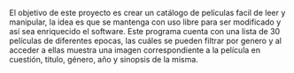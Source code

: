 El objetivo de este proyecto es crear un catálogo de películas facil de leer y manipular, la idea es que se mantenga con uso libre para ser modificado y así sea enriquecido el software.
Este programa cuenta con una lista de 30 películas de diferentes epocas, las cuáles se pueden filtrar por genero y al acceder a ellas muestra una imagen correspondiente a la película en cuestión, titulo, género, año y sinopsis de la misma.
